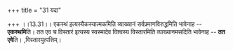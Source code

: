 +++
title = "31 यदा"

+++
।।13.31।। एकस्थं इत्यस्यैकस्यात्मकमिति व्याख्यानं सर्वप्रमाणविरुद्धमिति
भावेनाह -- **एकस्थमि**ति। तत एव च विस्तारं इत्यस्य स्वस्मादेव विश्वस्य
विस्तारमिति व्याख्यानमसदिति भावेनाह -- **तत एवे**ति। ,विस्तारमुत्पत्तिम्।

